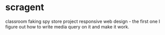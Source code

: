# scragent
classroom faking spy store project 
responsive web design - the first one I figure out how to write media query on it and make it work. 
